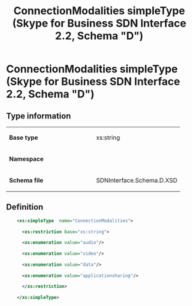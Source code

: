 ﻿---
title: ConnectionModalities simpleType (Skype for Business SDN Interface 2.2, Schema "D")
TOCTitle: ConnectionModalities simpleType
ms:assetid: ae0503ec-337a-b6d0-795f-274d4ddb8dc0
ms:mtpsurl: https://msdn.microsoft.com/en-us/library/Mt171044(v=office.16)
ms:contentKeyID: 65855614
ms.date: 08/24/2015
mtps_version: v=office.16
dev_langs:
- xml
---

# ConnectionModalities simpleType (Skype for Business SDN Interface 2.2, Schema \"D\")


## Type information

<table>
<colgroup>
<col style="width: 50%" />
<col style="width: 50%" />
</colgroup>
<tbody>
<tr class="odd">
<td><p><strong>Base type</strong></p></td>
<td><p>xs:string</p></td>
</tr>
<tr class="even">
<td><p><strong>Namespace</strong></p></td>
<td><p></p></td>
</tr>
<tr class="odd">
<td><p><strong>Schema file</strong></p></td>
<td><p>SDNInterface.Schema.D.XSD</p></td>
</tr>
</tbody>
</table>


## Definition

``` xml
    <xs:simpleType  name="ConnectionModalities">
    
      <xs:restriction base="xs:string">
    
      <xs:enumeration value="audio"/>
    
      <xs:enumeration value="video"/>
    
      <xs:enumeration value="data"/>
    
      <xs:enumeration value="applicationsharing"/>
    
      </xs:restriction>
      
    </xs:simpleType>
  
```


